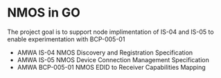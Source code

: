 # NMOS in GO

The project goal is to support node implimentation of IS-04 and IS-05 to enable experimentation with BCP-005-01

* AMWA IS-04 NMOS Discovery and Registration Specification
* AMWA IS-05 NMOS Device Connection Management Specification
* AMWA BCP-005-01 NMOS EDID to Receiver Capabilities Mapping